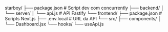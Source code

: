 starboy/
├── package.json         # Script dev com concurrently
├── backend/
│   └── server/
│       └── api.js       # API Fastify
└── frontend/
    ├── package.json     # Scripts Next.js
    ├── .env.local       # URL da API
    └── src/
        ├── components/
        │   └── Dashboard.jsx
        └── hooks/
            └── useApi.js